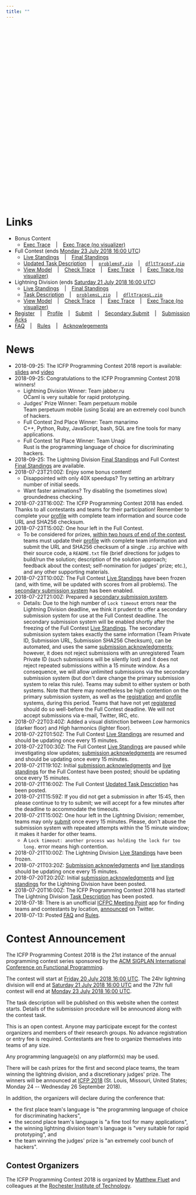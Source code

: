 ```yaml
---
title: ""
---
```


<div id="glcanvas_container" style="position: relative; width: 480px; height: 480px; margin-bottom: 30px;">
  <canvas id="glcanvas" />
</div>

# Links

* Bonus Content
  * [Exec Trace](/xtra/exec-trace.html) &ensp; \| &ensp; [Exec Trace (no visualizer)](/xtra/exec-trace-novis.html)
* Full Contest (ends [Monday 23 July 2018 16:00 UTC](https://www.timeanddate.com/worldclock/fixedtime.html?msg=ICFP+Programming+Contest+2018+%28end+of+full+contest%29&iso=20180723T16))
  * [Live Standings](/full/live-standings.html) &ensp; \| &ensp; [Final Standings](/full/final-standings.html)
  * [Updated Task Description](/full/task-description.html) &ensp; \| &ensp; [`problemsF.zip`](/assets/problemsF.zip) &ensp; \| &ensp; [`dfltTracesF.zip`](/assets/dfltTracesF.zip)
  * [View Model](/view-model.html) &ensp; \| &ensp; [Check Trace](/full/chk-trace.html) &ensp; \| &ensp; [Exec Trace](/full/exec-trace.html) &ensp; \| &ensp; [Exec Trace (no visualizer)](/full/exec-trace-novis.html)
* Lightning Division (ends [Saturday 21 July 2018 16:00 UTC](https://www.timeanddate.com/worldclock/fixedtime.html?msg=ICFP+Programming+Contest+2018+%28end+of+lightning+division%29&iso=20180721T16))
  * [Live Standings](/lgtn/live-standings.html) &ensp; \| &ensp; [Final Standings](/lgtn/final-standings.html)
  * [Task Description](/lgtn/task-description.html) &ensp; \| &ensp; [`problemsL.zip`](/assets/problemsL.zip) &ensp; \| &ensp; [`dfltTracesL.zip`](/assets/dfltTracesL.zip)
  * [View Model](/view-model.html) &ensp; \| &ensp; [Check Trace](/lgtn/chk-trace.html) &ensp; \| &ensp; [Exec Trace](/lgtn/exec-trace.html) &ensp; \| &ensp; [Exec Trace (no visualizer)](/lgtn/exec-trace-novis.html)
* [Register](/register.html) &ensp; \| &ensp; [Profile](/profile.html) &ensp; \| &ensp; [Submit](/submit.html) &ensp; \| &ensp; [Secondary Submit](/submit-secondary.html) &ensp; \| &ensp; [Submission Acks](/submission-acks.html)
* [FAQ](./FAQ.html) &ensp; \| &ensp; [Rules](./rules.html) &ensp; \| &ensp; [Acknowlegements](/acknowledgements.html)

# News

* 2018-09-25: The ICFP Programming Contest 2018 report is available: [slides](/assets/report.pdf) and [video](https://youtu.be/E7KManykki8)
* 2018-09-25: Congratulations to the ICFP Programming Contest 2018 winners!
  * Lightning Division Winner: Team jabber.ru  
    OCaml is very suitable for rapid prototyping.
  * Judges' Prize Winner: Team perpetuum mobile  
    Team perpetuum mobile (using Scala) are an extremely cool bunch of hackers.
  * Full Contest 2nd Place Winner: Team manarimo  
    C++, Python, Ruby, JavaScript, bash, SQL are fine tools for many applications.
  * Full Contest 1st Place Winner: Team Unagi  
    Rust is the programming language of choice for discriminating hackers.  
* 2018-09-25: The Lightning Division [Final Standings](/lgtn/final-standings.html) and Full Contest [Final Standings](/full/final-standings.html) are available.
* 2018-07-23T21:00Z: Enjoy some bonus content!
  * Disappointed with only 40X speedups?  Try setting an arbitrary number of initial seeds.
  * Want faster animations?  Try disabling the (sometimes slow) groundedness checking.
* 2018-07-23T16:00Z: The ICFP Programming Contest 2018 has ended.  Thanks to all contestants and teams for their participation!  Remember to complete your [profile](/profile.html) with complete team information and source code URL and SHA256 checksum.
* 2018-07-23T15:00Z: One hour left in the Full Contest.
  * To be considered for prizes, [within two hours of end of the contest](https://www.timeanddate.com/worldclock/fixedtime.html?msg=ICFP+Programming+Contest+2018+%28source+code+submission+deadline%29&iso=20180723T18), teams must update their [profile](/profile.html) with complete team information and submit the URL and SHA256 checksum of a single `.zip` archive with their source code, a `README.txt` file (brief directions for judges to build/run the solution; description of the solution approach; feedback about the contest; self-nomination for judges' prize; etc.), and any other supporting materials.
* 2018-07-23T10:00Z: The Full Contest [Live Standings](/full/live-standings.html) have been frozen (and, with time, will be updated with scores from all problems).  The [secondary submission system](/submit-secondary.html) has been enabled.
* 2018-07-22T21:00Z: Prepared a [secondary submission system](/submit-secondary.html).
  * Details: Due to the high number of `Lock timeout` errors near the Lightning Division deadline, we think it prudent to offer a secondary submission system for use at the Full Contest deadline.  The secondary submission system will be enabled shortly after the freezing of the Full Contest [Live Standings](/full/live-standings.html).  The secondary submission system takes exactly the same information (Team Private ID, Submission URL, Submission SHA256 Checksum), can be automated, and uses the same [submission acknowledgments](/submission-acks.html); however, it does not reject submissions with an unregistered Team Private ID (such submissions will be silently lost) and it does not reject repeated submissions within a 15 minute window.  As a consequence, we will allow unlimited submissions via the secondary submission system (but don't dare change the primary submission system to relax this rule).  Teams may submit to either system or both systems.  Note that there may nonetheless be high contention on the primary submission system, as well as the [registration](/register.html) and [profile](/profile.html) systems, during this period.  Teams that have not yet [registered](/register.html) should do so well-before the Full Contest deadline.  We will not accept submissions via e-mail, Twitter, IRC, etc.
* 2018-07-22T03:40Z: Added a visual distinction between _Low_ harmonics (darker floor) and _High_ harmonics (lighter floor).
* 2018-07-22T01:50Z: The Full Contest [Live Standings](/full/live-standings.html) are resumed and should be updating once every 15 minutes.
* 2018-07-22T00:30Z: The Full Contest [Live Standings](/full/live-standings.html) are paused while investigating slow updates; [submission acknowledgments](/submission-acks.html) are resumed and should be updating once every 15 minutes.
* 2018-07-21T19:10Z: Initial [submission acknowledgments](/submission-acks.html) and [live standings](/full/live-standings.html) for the Full Contest have been posted; should be updating once every 15 minutes.
* 2018-07-21T16:00Z: The Full Contest [Updated Task Description](/full/task-description.html) has been posted.
* 2018-07-21T15:59Z: If you did not get a submission in after 15:45, then please continue to try to submit; we will accept for a few minutes after the deadline to accommodate the timeouts.
* 2018-07-21T15:00Z: One hour left in the Lightning Division; remember, teams may only [submit](/submit.html) once every 15 minutes.  Please, don't abuse the submission system with repeated attempts within the 15 minute window; it makes it harder for other teams.
  * A `Lock timeout: another process was holding the lock for too long.` error means high contention.
* 2018-07-21T10:00Z: The Lightning Division [Live Standings](/lgtn/live-standings.html) have been frozen.
* 2018-07-21T03:20Z: [Submission acknowledgments](/submission-acks.html) and [live standings](/lgtn/live-standings.html) should be updating once every 15 minutes.
* 2018-07-20T20:20Z: Initial [submission acknowledgments](/submission-acks.html) and [live standings](/lgtn/live-standings.html) for the Lightning Division have been posted.
* 2018-07-20T16:00Z: The ICFP Programming Contest 2018 has started!  The Lightning Division [Task Description](/lgtn/task-description.html) has been posted.
* 2018-07-18: There is an unofficial [ICFPC Meeting Point](https://icfpc-meeting-point.github.io/) app for finding teams and contestants by location, [announced](https://twitter.com/sannysanoff/status/1019618988949692416) on Twitter.
* 2018-07-13: Posted [FAQ](./FAQ.html) and [Rules](./rules.html).

# Contest Announcement

The ICFP Programming Contest 2018 is the 21st instance of the annual programming
contest series sponsored by the [ACM SIGPLAN International Conference on
Functional Programming](https://www.icfpconference.org).

The contest will start at
[Friday 20 July 2018 16:00 UTC](https://www.timeanddate.com/worldclock/fixedtime.html?msg=ICFP+Programming+Contest+2018&iso=20180720T16).
The 24hr lightning division will end at
[Saturday 21 July 2018 16:00 UTC](https://www.timeanddate.com/worldclock/fixedtime.html?msg=ICFP+Programming+Contest+2018+%28end+of+lightning+division%29&iso=20180721T16)
and the 72hr full contest will end at
[Monday 23 July 2018 16:00 UTC](https://www.timeanddate.com/worldclock/fixedtime.html?msg=ICFP+Programming+Contest+2018+%28end+of+full+contest%29&iso=20180723T16).

The task description will be published on this website when the contest starts.
Details of the submission procedure will be announced along with the contest
task.

This is an open contest.  Anyone may participate except for the contest
organizers and members of their research groups.  No advance registration or
entry fee is required.  Contestants are free to organize themselves into teams
of any size.

Any programming language(s) on any platform(s) may be used.

There will be cash prizes for the first and second place teams, the team winning
the lightning division, and a discretionary judges' prize. The winners will be
announced at [ICFP 2018](https://icfp18.sigplan.org) (St. Louis, Missouri,
United States; Monday 24 -- Wednesday 26 September 2018).

In addition, the organizers will declare during the conference that:
* the first place team's language is "the programming language of choice for discriminating hackers",
* the second place team's language is "a fine tool for many applications",
* the winning lightning division team's language is "very suitable for rapid prototyping", and
* the team winning the judges' prize is "an extremely cool bunch of hackers".

## Contest Organizers

The ICFP Programming Contest 2018 is organized by [Matthew Fluet](https://www.cs.rit.edu/~mtf) and colleagues at the [Rochester Institute of Technology](https://www.rit.edu).



<script>
var vis = null;
</script>
<script src="{{ '/assets/js/three.min.js' | relative_url }}"></script>
<script src="{{ '/assets/js/Detector.js' | relative_url }}"></script>
<script src="{{ '/assets/js/stats.min.js' | relative_url }}"></script>
<script src="{{ '/assets/js/visualizer.js' | relative_url }}"></script>
<script>
(function () {
  if (! Detector.webgl) {
    const glcanvasContainer = document.getElementById('glcanvas_container');
    const glcanvas = document.getElementById('glcanvas');
    glcanvasContainer.removeChild(glcanvas);
    var demoScreenshot = document.createElement("IMG");
    demoScreenshot.src="{{ '/assets/images/demo.png' | relative_url }}";
    glcanvasContainer.appendChild(demoScreenshot);
  } else {
    vis = initVisualizer({stats: false, screenshot: false, controls: false});
  }
})();
</script>
<script src="{{ '/assets/js/demo.js' | relative_url }}"></script>
